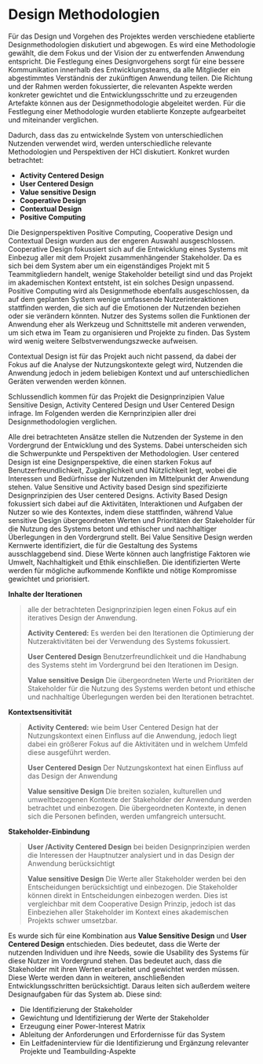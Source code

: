 # Design Methodologien

Für das Design und Vorgehen des Projektes werden verschiedene etablierte Designmethodologien diskutiert und abgewogen. Es wird eine Methodologie gewählt, die dem Fokus und der Vision der zu entwerfenden Anwendung entspricht.
Die Festlegung eines Designvorgehens sorgt für eine bessere Kommunikation innerhalb des Entwicklungsteams, da alle Mitglieder ein abgestimmtes Verständnis der zukünftigen Anwendung teilen. Die Richtung und der Rahmen werden fokussierter, die relevanten Aspekte werden konkreter gewichtet und die Entwicklungsschritte und zu erzeugenden Artefakte können aus der Designmethodologie abgeleitet werden. Für die Festlegung einer Methodologie wurden etablierte Konzepte aufgearbeitet und miteinander verglichen.

Dadurch, dass das zu entwickelnde System von unterschiedlichen Nutzenden verwendet wird, werden unterschiedliche relevante Methodologien und Perspektiven der HCI diskutiert. Konkret wurden betrachtet:

- **Activity Centered Design**
- **User Centered Design**
- **Value sensitive Design**
- **Cooperative Design**
- **Contextual Design**
- **Positive Computing**

Die Designperspektiven Positive Computing, Cooperative Design und Contextual Design wurden aus der engeren Auswahl ausgeschlossen. Cooperative Design fokussiert sich auf die Entwicklung eines Systems mit Einbezug aller mit dem Projekt zusammenhängender Stakeholder. Da es sich bei dem System aber um ein eigenständiges Projekt mit 5 Teammitgliedern handelt, wenige Stakeholder beteiligt sind und das Projekt im akademischen Kontext entsteht, ist ein solches Design unpassend.
Positive Computing wird als Designmethode ebenfalls ausgeschlossen, da auf dem geplanten System wenige umfassende Nutzerinteraktionen stattfinden werden, die sich auf die Emotionen der Nutzenden beziehen oder sie verändern könnten. Nutzer des Systems sollen die Funktionen der Anwendung eher als Werkzeug und Schnittstelle mit anderen verwenden, um sich etwa im Team zu organisieren und Projekte zu finden. Das System wird wenig weitere Selbstverwendungszwecke aufweisen.

Contextual Design ist für das Projekt auch nicht passend, da dabei der Fokus auf die Analyse der Nutzungskontexte gelegt wird, Nutzenden die Anwendung jedoch in jedem beliebigen Kontext und auf unterschiedlichen Geräten verwenden werden können.

Schlussendlich kommen für das Projekt die Designprinzipien Value Sensitive Design, Activity Centered Design und User Centered Design infrage. 
Im Folgenden werden die Kernprinzipien aller drei Designmethodologien verglichen.

Alle drei betrachteten Ansätze stellen die Nutzenden der Systeme in den Vordergrund der Entwicklung und des Systems. Dabei unterscheiden sich die Schwerpunkte und Perspektiven der Methodologien.
User centered Design ist eine Designperspektive, die einen starken Fokus auf Benutzerfreundlichkeit, Zugänglichkeit und Nützlichkeit legt, wobei die Interessen und Bedürfnisse der Nutzenden im Mittelpunkt der Anwendung stehen.
Value Sensitive und Activity based Design sind spezifizierte Designprinzipien des User centered Designs. Activity Based Design fokussiert sich dabei auf die Aktivitäten, Interaktionen und Aufgaben der Nutzer so wie des Kontextes, indem diese stattfinden, während Value sensitive Design übergeordneten Werten und Prioritäten der Stakeholder für die Nutzung des Systems betont und ethischer und nachhaltiger Überlegungen in den Vordergrund stellt. Bei Value Sensitive Design werden Kernwerte identifiziert, die für die Gestaltung des Systems ausschlaggebend sind. Diese Werte können auch langfristige Faktoren wie Umwelt, Nachhaltigkeit und Ethik einschließen. Die identifizierten Werte werden für mögliche aufkommende Konflikte und nötige Kompromisse gewichtet und priorisiert.

**Inhalte der Iterationen**
> alle der betrachteten Designprinzipien legen einen Fokus auf ein iteratives Design der Anwendung.
> 
> **Activity Centered:**
> Es werden bei den Iterationen die Optimierung der Nutzeraktivitäten bei der Verwendung des Systems fokussiert.
> 
> **User Centered Design**
> Benutzerfreundlichkeit und die Handhabung des Systems steht im Vordergrund bei den Iterationen im Design.
> 
> **Value sensitive Design**
> Die übergeordneten Werte und Prioritäten der Stakeholder für die Nutzung des Systems werden betont und ethische und nachhaltige Überlegungen werden bei den Iterationen betrachtet.

**Kontextsensitivität** 
> 
> **Activity Centered:**
> wie beim User Centered Design hat der Nutzungskontext einen Einfluss auf die Anwendung, jedoch liegt dabei ein größerer Fokus auf die Aktivitäten und in welchem Umfeld diese ausgeführt werden.
>
> **User Centered Design**
> Der Nutzungskontext hat einen Einfluss auf das Design der Anwendung 
>
> **Value sensitive Design**
> Die breiten sozialen, kulturellen und umweltbezogenen Kontexte der Stakeholder der Anwendung werden betrachtet und einbezogen. Die übergeordneten Kontexte, in denen sich die Personen befinden, werden umfangreich untersucht.
> 

**Stakeholder-Einbindung**
> 
> **User /Activity Centered Design**
> bei beiden Designprinzipien werden die Interessen der Hauptnutzer analysiert und in das Design der Anwendung berücksichtigt
> 
> **Value sensitive Design**
> Die Werte aller Stakeholder werden bei den Entscheidungen berücksichtigt und einbezogen. Die Stakeholder können direkt in Entscheidungen einbezogen werden. Dies ist vergleichbar mit dem Cooperative Design Prinzip, jedoch ist das Einbeziehen aller Stakeholder im Kontext eines akademischen Projekts schwer umsetzbar.


Es wurde sich für eine Kombination aus **Value Sensitive Design** und **User Centered Design** entschieden. Dies bedeutet, dass die Werte der nutzenden Individuen und ihre Needs, sowie die Usability des Systems für diese Nutzer im Vordergrund stehen. Das bedeutet auch, dass die Stakeholder mit ihren Werten erarbeitet und gewichtet werden müssen. Diese Werte werden dann in weiteren, anschließenden Entwicklungsschritten berücksichtigt. Daraus leiten sich außerdem weitere Designaufgaben für das System ab. 
Diese sind:
- Die Identifizierung der Stakeholder
- Gewichtung und Identifizierung der Werte der Stakeholder
- Erzeugung einer Power-Interest Matrix
- Ableitung der Anforderungen und Erfordernisse für das System
- Ein Leitfadeninterview für die Identifizierung und Ergänzung relevanter Projekte und Teambuilding-Aspekte
